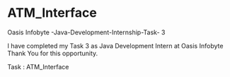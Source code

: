 # ATM_Interface

Oasis Infobyte -Java-Development-Internship-Task- 3

I have completed my Task 3 as Java Development Intern at Oasis Infobyte Thank You for this opportunity.

Task : ATM_Interface
